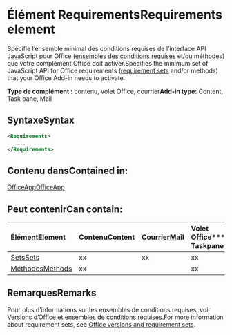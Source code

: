 # <a name="requirements-element"></a><span data-ttu-id="b2f7c-101">Élément Requirements</span><span class="sxs-lookup"><span data-stu-id="b2f7c-101">Requirements element</span></span>

<span data-ttu-id="b2f7c-102">Spécifie l’ensemble minimal des conditions requises de l’interface API JavaScript pour Office ([ensembles des conditions requises](https://docs.microsoft.com/office/dev/add-ins/develop/office-versions-and-requirement-sets#specify-office-hosts-and-requirement-sets) et/ou méthodes) que votre complément Office doit activer.</span><span class="sxs-lookup"><span data-stu-id="b2f7c-102">Specifies the minimum set of JavaScript API for Office requirements ([requirement sets](https://docs.microsoft.com/office/dev/add-ins/develop/office-versions-and-requirement-sets#specify-office-hosts-and-requirement-sets) and/or methods) that your Office Add-in needs to activate.</span></span>

<span data-ttu-id="b2f7c-103">**Type de complément :** contenu, volet Office, courrier</span><span class="sxs-lookup"><span data-stu-id="b2f7c-103">**Add-in type:** Content, Task pane, Mail</span></span>

## <a name="syntax"></a><span data-ttu-id="b2f7c-104">Syntaxe</span><span class="sxs-lookup"><span data-stu-id="b2f7c-104">Syntax</span></span>

```XML
<Requirements>
   ...
</Requirements>
```

## <a name="contained-in"></a><span data-ttu-id="b2f7c-105">Contenu dans</span><span class="sxs-lookup"><span data-stu-id="b2f7c-105">Contained in:</span></span>

[<span data-ttu-id="b2f7c-106">OfficeApp</span><span class="sxs-lookup"><span data-stu-id="b2f7c-106">OfficeApp</span></span>](officeapp.md)

## <a name="can-contain"></a><span data-ttu-id="b2f7c-107">Peut contenir</span><span class="sxs-lookup"><span data-stu-id="b2f7c-107">Can contain:</span></span>

|<span data-ttu-id="b2f7c-108">**Élément**</span><span class="sxs-lookup"><span data-stu-id="b2f7c-108">**Element**</span></span>|<span data-ttu-id="b2f7c-109">**Contenu**</span><span class="sxs-lookup"><span data-stu-id="b2f7c-109">**Content**</span></span>|<span data-ttu-id="b2f7c-110">**Courrier**</span><span class="sxs-lookup"><span data-stu-id="b2f7c-110">**Mail**</span></span>|<span data-ttu-id="b2f7c-111">**Volet Office**</span><span class="sxs-lookup"><span data-stu-id="b2f7c-111">\*\*\*\* Taskpane</span></span>|
|:-----|:-----|:-----|:-----|
|[<span data-ttu-id="b2f7c-112">Sets</span><span class="sxs-lookup"><span data-stu-id="b2f7c-112">Sets</span></span>](sets.md)|<span data-ttu-id="b2f7c-113">x</span><span class="sxs-lookup"><span data-stu-id="b2f7c-113">x</span></span>|<span data-ttu-id="b2f7c-114">x</span><span class="sxs-lookup"><span data-stu-id="b2f7c-114">x</span></span>|<span data-ttu-id="b2f7c-115">x</span><span class="sxs-lookup"><span data-stu-id="b2f7c-115">x</span></span>|
|[<span data-ttu-id="b2f7c-116">Méthodes</span><span class="sxs-lookup"><span data-stu-id="b2f7c-116">Methods</span></span>](methods.md)|<span data-ttu-id="b2f7c-117">x</span><span class="sxs-lookup"><span data-stu-id="b2f7c-117">x</span></span>||<span data-ttu-id="b2f7c-118">x</span><span class="sxs-lookup"><span data-stu-id="b2f7c-118">x</span></span>|

## <a name="remarks"></a><span data-ttu-id="b2f7c-119">Remarques</span><span class="sxs-lookup"><span data-stu-id="b2f7c-119">Remarks</span></span>

<span data-ttu-id="b2f7c-120">Pour plus d’informations sur les ensembles de conditions requises, voir [Versions d’Office et ensembles de conditions requises](https://docs.microsoft.com/office/dev/add-ins/develop/office-versions-and-requirement-sets).</span><span class="sxs-lookup"><span data-stu-id="b2f7c-120">For more information about requirement sets, see [Office versions and requirement sets](https://docs.microsoft.com/office/dev/add-ins/develop/office-versions-and-requirement-sets).</span></span>

